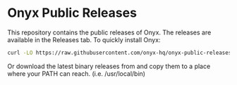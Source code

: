 # Onyx Public Releases

This repository contains the public releases of Onyx. The releases are available in the Releases tab.
To quickly install Onyx:

```bash
curl -LO https://raw.githubusercontent.com/onyx-hq/onyx-public-releases/refs/heads/main/install_onyx.sh | sh install_onyx.sh
```

Or download the latest binary releases from and copy them to a place where your PATH can reach. (i.e. /usr/local/bin)
